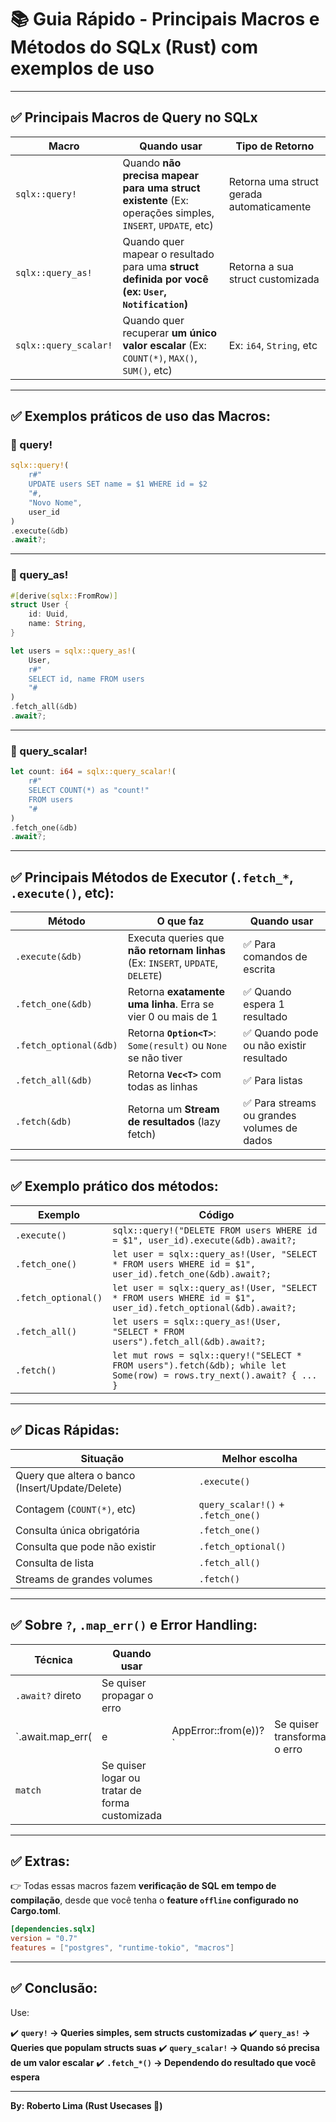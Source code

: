 # 📚 Guia Rápido - Principais Macros e Métodos do SQLx (Rust) com exemplos de uso

---

## ✅ Principais Macros de Query no SQLx

| Macro | Quando usar | Tipo de Retorno |
|---|---|---|
| `sqlx::query!` | Quando **não precisa mapear para uma struct existente** (Ex: operações simples, `INSERT`, `UPDATE`, etc) | Retorna uma struct gerada automaticamente |
| `sqlx::query_as!` | Quando quer mapear o resultado para uma **struct definida por você (ex: `User`, `Notification`)** | Retorna a sua struct customizada |
| `sqlx::query_scalar!` | Quando quer recuperar **um único valor escalar** (Ex: `COUNT(*)`, `MAX()`, `SUM()`, etc) | Ex: `i64`, `String`, etc |

---

## ✅ Exemplos práticos de uso das Macros:

### 📌 query!

```rust
sqlx::query!(
    r#"
    UPDATE users SET name = $1 WHERE id = $2
    "#,
    "Novo Nome",
    user_id
)
.execute(&db)
.await?;
````

---

### 📌 query\_as!

```rust
#[derive(sqlx::FromRow)]
struct User {
    id: Uuid,
    name: String,
}

let users = sqlx::query_as!(
    User,
    r#"
    SELECT id, name FROM users
    "#
)
.fetch_all(&db)
.await?;
```

---

### 📌 query\_scalar!

```rust
let count: i64 = sqlx::query_scalar!(
    r#"
    SELECT COUNT(*) as "count!"
    FROM users
    "#
)
.fetch_one(&db)
.await?;
```

---

## ✅ Principais Métodos de Executor (`.fetch_*`, `.execute()`, etc):

| Método                 | O que faz                                                                      | Quando usar                                |
| ---------------------- | ------------------------------------------------------------------------------ | ------------------------------------------ |
| `.execute(&db)`        | Executa queries que **não retornam linhas** (Ex: `INSERT`, `UPDATE`, `DELETE`) | ✅ Para comandos de escrita                 |
| `.fetch_one(&db)`      | Retorna **exatamente uma linha**. Erra se vier 0 ou mais de 1                  | ✅ Quando espera 1 resultado                |
| `.fetch_optional(&db)` | Retorna **`Option<T>`**: `Some(result)` ou `None` se não tiver                 | ✅ Quando pode ou não existir resultado     |
| `.fetch_all(&db)`      | Retorna **`Vec<T>`** com todas as linhas                                       | ✅ Para listas                              |
| `.fetch(&db)`          | Retorna um **Stream de resultados** (lazy fetch)                               | ✅ Para streams ou grandes volumes de dados |

---

## ✅ Exemplo prático dos métodos:

| Exemplo             | Código                                                                                                                |
| ------------------- | --------------------------------------------------------------------------------------------------------------------- |
| `.execute()`        | `sqlx::query!("DELETE FROM users WHERE id = $1", user_id).execute(&db).await?;`                                       |
| `.fetch_one()`      | `let user = sqlx::query_as!(User, "SELECT * FROM users WHERE id = $1", user_id).fetch_one(&db).await?;`               |
| `.fetch_optional()` | `let user = sqlx::query_as!(User, "SELECT * FROM users WHERE id = $1", user_id).fetch_optional(&db).await?;`          |
| `.fetch_all()`      | `let users = sqlx::query_as!(User, "SELECT * FROM users").fetch_all(&db).await?;`                                     |
| `.fetch()`          | `let mut rows = sqlx::query!("SELECT * FROM users").fetch(&db); while let Some(row) = rows.try_next().await? { ... }` |

---

## ✅ Dicas Rápidas:

| Situação                                        | Melhor escolha                     |
| ----------------------------------------------- | ---------------------------------- |
| Query que altera o banco (Insert/Update/Delete) | `.execute()`                       |
| Contagem (`COUNT(*)`, etc)                      | `query_scalar!()` + `.fetch_one()` |
| Consulta única obrigatória                      | `.fetch_one()`                     |
| Consulta que pode não existir                   | `.fetch_optional()`                |
| Consulta de lista                               | `.fetch_all()`                     |
| Streams de grandes volumes                      | `.fetch()`                         |

---

## ✅ Sobre `?`, `.map_err()` e Error Handling:

| Técnica            | Quando usar                                    |                       |                              |
| ------------------ | ---------------------------------------------- | --------------------- | ---------------------------- |
| `.await?` direto   | Se quiser propagar o erro                      |                       |                              |
| \`.await.map\_err( | e                                              | AppError::from(e))?\` | Se quiser transformar o erro |
| `match`            | Se quiser logar ou tratar de forma customizada |                       |                              |

---

## ✅ Extras:

👉 Todas essas macros fazem **verificação de SQL em tempo de compilação**, desde que você tenha o **feature `offline` configurado no Cargo.toml**.

```toml
[dependencies.sqlx]
version = "0.7"
features = ["postgres", "runtime-tokio", "macros"]
```

---

## ✅ Conclusão:

Use:

✔️ **`query!` → Queries simples, sem structs customizadas**
✔️ **`query_as!` → Queries que populam structs suas**
✔️ **`query_scalar!` → Quando só precisa de um valor escalar**
✔️ **`.fetch_*()` → Dependendo do resultado que você espera**

---

**By: Roberto Lima (Rust Usecases 🦀)**
